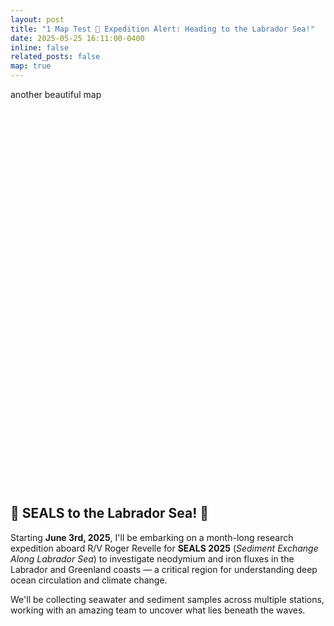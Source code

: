 ```yaml
---
layout: post
title: "1 Map Test 🌊 Expedition Alert: Heading to the Labrador Sea!"
date: 2025-05-25 16:11:00-0400
inline: false
related_posts: false
map: true
---
```



<!--Working Map in a container 
<div id="map" style="height: 600px; margin: 20px 0;"></div>

<link rel="stylesheet" href="https://unpkg.com/leaflet@1.9.4/dist/leaflet.css" />
<script src="https://unpkg.com/leaflet@1.9.4/dist/leaflet.js"></script>

<script>
  const map = L.map('map').setView([54.5, -54.5], 5);

  L.tileLayer('https://{s}.tile.openstreetmap.org/{z}/{x}/{y}.png', {
    attribution: '&copy; OpenStreetMap contributors'
  }).addTo(map);

  const geojsonData = {
    "type": "FeatureCollection",
    "features": [
      {
        "type": "Feature",
        "geometry": {
          "type": "Point",
          "coordinates": [-63.4936111111111, 44.54777777777777]
        },
        "properties": {
          "Name": "Pick up Yang",
          "Station_Type": "Waypoint"
        }
      },
      {
        "type": "Feature",
        "geometry": {
          "type": "Point",
          "coordinates": [-61.08555555555556, 42.40388888888891]
        },
        "properties": {
          "Name": "Sta.1",
          "Station_Type": "Sampling Station"
        }
      },
      {
        "type": "Feature",
        "geometry": {
          "type": "Point",
          "coordinates": [-52.17083333333333, 46.6927777777778]
        },
        "properties": {
          "Name": "Waypoint - 3",
          "Station_Type": "Waypoint"
        }
      },
      {
        "type": "Feature",
        "geometry": {
          "type": "Point",
          "coordinates": [-55.01888888888887, 55.09138888888889]
        },
        "properties": {
          "Name": "Lab Shelf survey Fe",
          "Station_Type": "Transect"
        }
      },
      {
        "type": "Feature",
        "geometry": {
          "type": "Point",
          "coordinates": [-55.86833333333333, 54.24194444444444]
        },
        "properties": {
          "Name": "Sta.2",
          "Station_Type": "Sampling Station"
        }
      }
      // Add additional features here if needed...
    ]
  };

  const geoLayer = L.geoJSON(geojsonData, {
    onEachFeature: function (feature, layer) {
      const name = feature.properties.Name || "Unknown Station";
      const type = feature.properties.Station_Type || "Unknown Type";
      layer.bindPopup(`<strong>${name}</strong><br>${type}`);
    }
  }).addTo(map);

  map.fitBounds(geoLayer.getBounds());
</script>

-->

 another beautiful map 
<div id="map" style="height: 600px; margin: 20px 0;"></div>

<link rel="stylesheet" href="https://unpkg.com/leaflet@1.9.4/dist/leaflet.css" />
<script src="https://unpkg.com/leaflet@1.9.4/dist/leaflet.js"></script>

<script>
  const map = L.map('map').setView([54.5, -54.5], 5);

  // Map style using CartoDB Positron
  L.tileLayer('https://{s}.basemaps.cartocdn.com/light_all/{z}/{x}/{y}{r}.png', {
    attribution: '&copy; <a href="https://www.openstreetmap.org/copyright">OpenStreetMap</a> &copy; <a href="https://carto.com/attributions">CARTO</a>',
    subdomains: 'abcd',
    maxZoom: 19
  }).addTo(map);

  const stationColors = {
    "Waypoint": "blue",
    "Sampling Station": "green",
    "Transect": "orange",
    "Unknown Type": "gray"
  };

  const geojsonData = {
    "type": "FeatureCollection",
    "features": [
      {
        "type": "Feature",
        "geometry": {
          "type": "Point",
          "coordinates": [-63.4936111111111, 44.54777777777777]
        },
        "properties": {
          "Name": "Pick up Yang",
          "Station_Type": "Waypoint"
        }
      },
      {
        "type": "Feature",
        "geometry": {
          "type": "Point",
          "coordinates": [-61.08555555555556, 42.40388888888891]
        },
        "properties": {
          "Name": "Sta.1",
          "Station_Type": "Sampling Station"
        }
      },
      {
        "type": "Feature",
        "geometry": {
          "type": "Point",
          "coordinates": [-52.17083333333333, 46.6927777777778]
        },
        "properties": {
          "Name": "Waypoint - 3",
          "Station_Type": "Waypoint"
        }
      },
      {
        "type": "Feature",
        "geometry": {
          "type": "Point",
          "coordinates": [-55.01888888888887, 55.09138888888889]
        },
        "properties": {
          "Name": "Lab Shelf survey Fe",
          "Station_Type": "Transect"
        }
      },
      {
        "type": "Feature",
        "geometry": {
          "type": "Point",
          "coordinates": [-55.86833333333333, 54.24194444444444]
        },
        "properties": {
          "Name": "Sta.2",
          "Station_Type": "Sampling Station"
        }
      }
    ]
  };

  const geoLayer = L.geoJSON(geojsonData, {
    pointToLayer: function (feature, latlng) {
      const type = feature.properties.Station_Type || "Unknown Type";
      const color = stationColors[type] || "gray";
      return L.circleMarker(latlng, {
        radius: 8,
        fillColor: color,
        color: "#000",
        weight: 1,
        opacity: 1,
        fillOpacity: 0.8
      });
    },
    onEachFeature: function (feature, layer) {
      const name = feature.properties.Name || "Unknown Station";
      const type = feature.properties.Station_Type || "Unknown Type";
      layer.bindPopup(`<strong>${name}</strong><br>${type}`);
    }
  }).addTo(map);

  map.fitBounds(geoLayer.getBounds());
</script>

<!---


<div id="map" style="height: 600px; margin: 20px 0;"></div>

<link rel="stylesheet" href="https://unpkg.com/leaflet@1.9.4/dist/leaflet.css" />
<script src="https://unpkg.com/leaflet@1.9.4/dist/leaflet.js"></script>
<script src="https://unpkg.com/leaflet.globe@0.2.2/leaflet.globe.min.js"></script>

<script>
  const map = L.globe('map', {
    atmosphere: true,
    sky: true,
    enableRotation: true,
    zoom: 2
  });

  const stationColors = {
    "Waypoint": "blue",
    "Sampling Station": "green",
    "Transect": "orange",
    "Unknown Type": "gray"
  };

  const geojsonData = {
    "type": "FeatureCollection",
    "features": [
      {
        "type": "Feature",
        "geometry": {
          "type": "Point",
          "coordinates": [-63.4936111111111, 44.54777777777777]
        },
        "properties": {
          "Name": "Pick up Yang",
          "Station_Type": "Waypoint"
        }
      },
      {
        "type": "Feature",
        "geometry": {
          "type": "Point",
          "coordinates": [-61.08555555555556, 42.40388888888891]
        },
        "properties": {
          "Name": "Sta.1",
          "Station_Type": "Sampling Station"
        }
      },
      {
        "type": "Feature",
        "geometry": {
          "type": "Point",
          "coordinates": [-52.17083333333333, 46.6927777777778]
        },
        "properties": {
          "Name": "Waypoint - 3",
          "Station_Type": "Waypoint"
        }
      },
      {
        "type": "Feature",
        "geometry": {
          "type": "Point",
          "coordinates": [-55.01888888888887, 55.09138888888889]
        },
        "properties": {
          "Name": "Lab Shelf survey Fe",
          "Station_Type": "Transect"
        }
      },
      {
        "type": "Feature",
        "geometry": {
          "type": "Point",
          "coordinates": [-55.86833333333333, 54.24194444444444]
        },
        "properties": {
          "Name": "Sta.2",
          "Station_Type": "Sampling Station"
        }
      }
    ]
  };

  const geoLayer = L.geoJSON(geojsonData, {
    pointToLayer: function (feature, latlng) {
      const type = feature.properties.Station_Type || "Unknown Type";
      const color = stationColors[type] || "gray";
      return L.circleMarker(latlng, {
        radius: 8,
        fillColor: color,
        color: "#000",
        weight: 1,
        opacity: 1,
        fillOpacity: 0.8
      });
    },
    onEachFeature: function (feature, layer) {
      const name = feature.properties.Name || "Unknown Station";
      const type = feature.properties.Station_Type || "Unknown Type";
      layer.bindPopup(`<strong>${name}</strong><br>${type}`);
    }
  });

  geoLayer.addTo(map);
</script>
-->
<style>
  .leaflet-control-attribution {
    display: none !important;
  }
</style>

<h2>🌊 <strong>SEALS to the Labrador Sea! 🧽</strong></h2>
<p>Starting <strong>June 3rd, 2025</strong>, I'll be embarking on a month-long research expedition aboard R/V Roger Revelle for <strong>SEALS 2025</strong> (<em>Sediment Exchange Along Labrador Sea</em>) to investigate neodymium and iron fluxes in the Labrador and Greenland coasts — a critical region for understanding deep ocean circulation and climate change.</p>
<p>We'll be collecting seawater and sediment samples across multiple stations, working with an amazing team to uncover what lies beneath the waves.</p>
